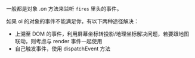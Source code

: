 一般都是对象 .on 方法来监听 `fires` 里头的事件。

如果 ol 的对象的事件不能满足你，有以下两种途径解决：

- 上溯至 DOM 的事件，利用屏幕坐标转投影/地理坐标解决问题，若要跟地图联动，则考虑与 render 事件一起使用
- 自己触发事件，使用 dispatchEvent 方法

